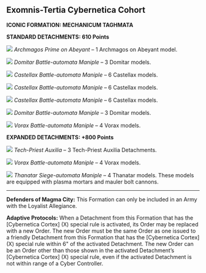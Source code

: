## Exomnis-Tertia Cybernetica Cohort

**ICONIC FORMATION: MECHANICUM TAGHMATA**

**STANDARD DETACHMENTS: 610 Points**

[![](../../media/factions/mechanicum_taghmata/archmagos.jpg)](../../factions/mechanicum_taghmata/detachments.md#hq-detachments)
*Archmagos Prime on Abeyant* – 1 Archmagos on Abeyant model.

[![](../../media/factions/mechanicum_taghmata/domitar.jpg)](../../factions/mechanicum_taghmata/detachments.md#support-detachments)
*Domitar Battle-automata Maniple* – 3 Domitar models.

[![](../../media/factions/mechanicum_taghmata/castellax.jpg)](../../factions/mechanicum_taghmata/detachments.md#support-detachments)
*Castellax Battle-automata Maniple* – 6 Castellax models.

[![](../../media/factions/mechanicum_taghmata/castellax.jpg)](../../factions/mechanicum_taghmata/detachments.md#support-detachments)
*Castellax Battle-automata Maniple* – 6 Castellax models.

[![](../../media/factions/mechanicum_taghmata/castellax.jpg)](../../factions/mechanicum_taghmata/detachments.md#support-detachments)
*Castellax Battle-automata Maniple* – 6 Castellax models.

[![](../../media/factions/mechanicum_taghmata/domitar.jpg)](../../factions/mechanicum_taghmata/detachments.md#support-detachments)
*Domitar Battle-automata Maniple* – 3 Domitar models.

[![](../../media/factions/mechanicum_taghmata/vorax.jpg)](../../factions/mechanicum_taghmata/detachments.md#support-detachments)
*Vorax Battle-automata Maniple* – 4 Vorax models.

**EXPANDED DETACHMENTS: +800 Points**

[![](../../media/factions/mechanicum_taghmata/tech_priest_auxilia.jpg)](../../factions/mechanicum_taghmata/detachments.md#support-detachments)
*Tech-Priest Auxilia* – 3 Tech-Priest Auxilia Detachments.

[![](../../media/factions/mechanicum_taghmata/vorax.jpg)](../../factions/mechanicum_taghmata/detachments.md#vanguard-detachments)
*Vorax Battle-automata Maniple* – 4 Vorax models.

[![](../../media/factions/mechanicum_taghmata/thanatar.jpg)](../../factions/mechanicum_taghmata/detachments.md#bastion-detachments)
*Thanatar Siege-automata Maniple* – 4 Thanatar models. These models are equipped with plasma mortars and mauler bolt cannons.

---

**Defenders of Magma City:** This Formation can only be included in an Army with the Loyalist Allegiance.

**Adaptive Protocols:** When a Detachment from this Formation that has the [Cybernetica Cortex] (X) special rule is activated, its Order may be replaced with a new Order. The new Order must be the same Order as one issued to a friendly Detachment from this Formation that has the [Cybernetica Cortex] (X) special rule within 6" of the activated Detachment. The new Order can be an Order other than those shown in the activated Detachment’s [Cybernetica Cortex] (X) special rule, even if the activated Detachment is not within range of a Cyber Controller.
